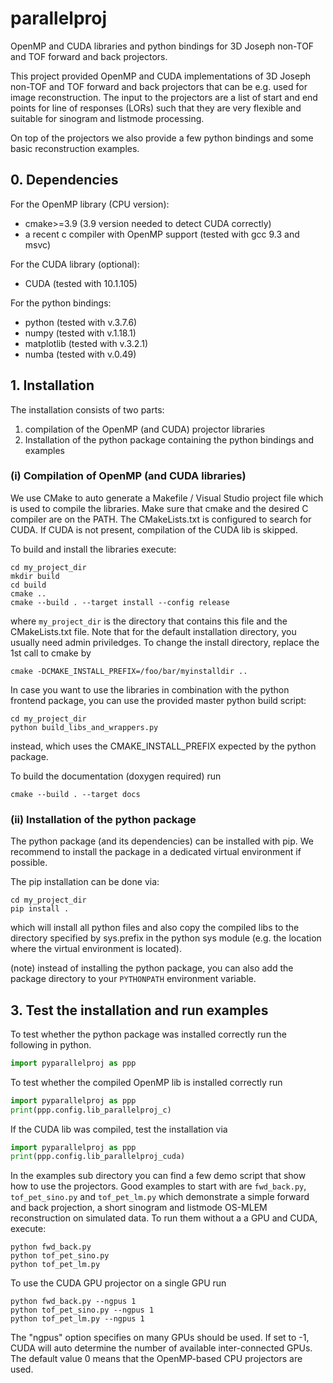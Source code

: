 # parallelproj
OpenMP and CUDA libraries and python bindings for 3D Joseph non-TOF and TOF forward and back projectors.

This project provided OpenMP and CUDA implementations of 3D Joseph non-TOF and TOF forward and back projectors that can be e.g. used for image reconstruction. The input to the projectors are a list of start and end points for line of responses (LORs) such that they are very flexible and suitable for sinogram and listmode processing.

On top of the projectors we also provide a few python bindings and some basic reconstruction examples.

## 0. Dependencies

For the OpenMP library (CPU version):
- cmake>=3.9 (3.9 version needed to detect CUDA correctly)
- a recent c compiler with OpenMP support (tested with gcc 9.3 and msvc)

For the CUDA library (optional):
- CUDA (tested with 10.1.105)

For the python bindings:
- python (tested with v.3.7.6)
- numpy  (tested with v.1.18.1)
- matplotlib (tested with v.3.2.1)
- numba (tested with v.0.49)

## 1. Installation

The installation consists of two parts:
1. compilation of the OpenMP (and CUDA) projector libraries
2. Installation of the python package containing the python bindings and examples

### (i) Compilation of OpenMP (and CUDA libraries)

We use CMake to auto generate a Makefile / Visual Studio project file which is used to compile the libraries. Make sure that cmake and the desired C compiler are on the PATH. The CMakeLists.txt is configured to search for CUDA. If CUDA is not present, compilation of the CUDA lib is skipped.

To build and install the libraries execute:
```
cd my_project_dir
mkdir build
cd build
cmake ..
cmake --build . --target install --config release
```
where ```my_project_dir``` is the directory that contains this file and the CMakeLists.txt file.
Note that for the default installation directory, you usually need admin priviledges.
To change the install directory, replace the 1st call to cmake by
```
cmake -DCMAKE_INSTALL_PREFIX=/foo/bar/myinstalldir ..
```
In case you want to use the libraries in combination with the python frontend package,
you can use the provided master python build script:
```
cd my_project_dir
python build_libs_and_wrappers.py
```
instead, which uses the CMAKE_INSTALL_PREFIX expected by the python package.

To build the documentation (doxygen required) run
```
cmake --build . --target docs
```

### (ii) Installation of the python package

The python package (and its dependencies) can be installed with pip. We recommend to install the package in a dedicated virtual environment if possible.

The pip installation can be done via:
```
cd my_project_dir
pip install .
```
which will install all python files and also copy the compiled libs to the directory specified by sys.prefix in the python sys module (e.g. the location where the virtual environment is located).

(note) instead of installing the python package, you can also add the package directory to your
```PYTHONPATH``` environment variable.

## 3. Test the installation and run examples

To test whether the python package was installed correctly run the following in python.
```python
import pyparallelproj as ppp
``` 

To test whether the compiled OpenMP lib is installed correctly run
```python
import pyparallelproj as ppp
print(ppp.config.lib_parallelproj_c)
``` 

If the CUDA lib was compiled, test the installation via
```python
import pyparallelproj as ppp
print(ppp.config.lib_parallelproj_cuda)
``` 

In the examples sub directory you can find a few demo script that show how to use the projectors. Good examples to start with are ```fwd_back.py```, ```tof_pet_sino.py``` and ```tof_pet_lm.py``` which demonstrate a simple forward and back projection, a short sinogram and listmode OS-MLEM reconstruction on simulated data. To run them without a a GPU and CUDA, execute:

```
python fwd_back.py
python tof_pet_sino.py
python tof_pet_lm.py
```
To use the CUDA GPU projector on a single GPU run
```
python fwd_back.py --ngpus 1
python tof_pet_sino.py --ngpus 1
python tof_pet_lm.py --ngpus 1
```
The "ngpus" option specifies on many GPUs should be used. If set to -1, CUDA will auto determine the number of available inter-connected GPUs. The default value 0 means that the OpenMP-based CPU projectors are used.

